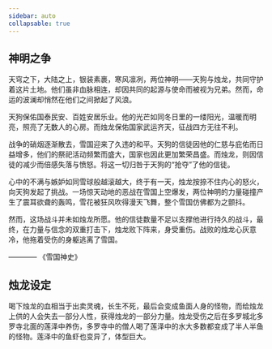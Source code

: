 ```yaml
---
sidebar: auto
collapsable: true
---
```

<!-- ## 《奈落》游戏剧本 -->
## 神明之争

天穹之下，大陆之上，银装素裹，寒风凛冽，两位神明——天狗与烛龙，共同守护着这片土地。他们虽非血脉相连，却因共同的起源与使命而被视为兄弟。然而，命运的波澜却悄然在他们之间掀起了风浪。

天狗保佑国泰民安、百姓安居乐业。他的光芒如同冬日里的一缕阳光，温暖而明亮，照亮了无数人的心房。而烛龙保佑国家武运齐天，征战四方无往不利。

战争的硝烟逐渐散去，雪国迎来了久违的和平。天狗的信徒因他的仁慈与庇佑而日益增多，他们的祭祀活动频繁而盛大，国家也因此更加繁荣昌盛。而烛龙，则因信徒的减少而倍感失落与愤怒。将这一切归咎于天狗的“抢夺”了他的信徒。

心中的不满与嫉妒如同雪球般越滚越大，终于有一天，烛龙按捺不住内心的怒火，向天狗发起了挑战。一场惊天动地的恶战在雪国上空爆发，两位神明的力量碰撞产生了震耳欲聋的轰鸣，雪花被狂风吹得漫天飞舞，整个雪国仿佛都为之颤抖。

然而，这场战斗并未如烛龙所愿。他的信徒数量不足以支撑他进行持久的战斗，最终，在力量与信念的双重打击下，烛龙败下阵来，身受重伤。战败的烛龙心灰意冷，他拖着受伤的身躯逃离了雪国。

———— 《雪国神史》

## 

## 烛龙设定

喝下烛龙的血相当于出卖灵魂，长生不死，最后会变成鱼面人身的怪物，而给烛龙上供的人会失去一部分人性，获得烛龙的一部分力量。烛龙受伤之后在多罗城北多罗寺北面的莲泽中养伤，多罗寺中的僧人喝了莲泽中的水大多数都变成了半人半鱼的怪物。莲泽中的鱼虾也变异了，体型巨大。

<!-- ## 华为人才认证学习经历

### [HCIA-AI](/HUAWEI/HCIA-AI) -->